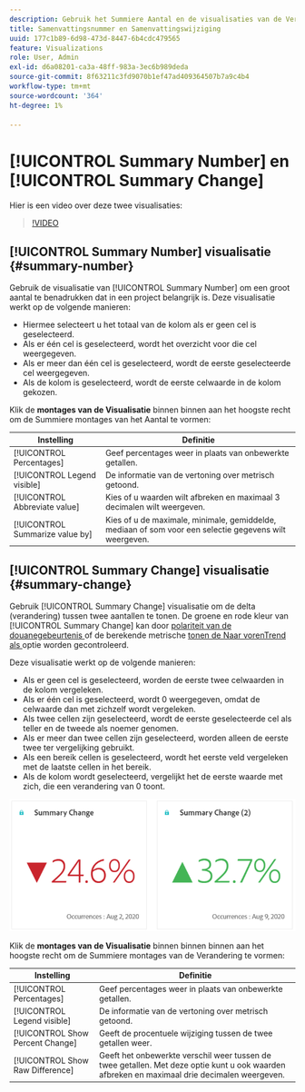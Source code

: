 ```yaml
---
description: Gebruik het Summiere Aantal en de visualisaties van de Verandering om belangrijke gegevenspunten in een project te tonen.
title: Samenvattingsnummer en Samenvattingswijziging
uuid: 177c1b89-6d98-473d-8447-6b4cdc479565
feature: Visualizations
role: User, Admin
exl-id: d6a08201-ca3a-48ff-983a-3ec6b989deda
source-git-commit: 8f63211c3fd9070b1ef47ad409364507b7a9c4b4
workflow-type: tm+mt
source-wordcount: '364'
ht-degree: 1%

---
```


# [!UICONTROL Summary Number] en [!UICONTROL Summary Change]

Hier is een video over deze twee visualisaties:

>[!VIDEO](https://video.tv.adobe.com/v/335564/?quality=12)

## [!UICONTROL Summary Number] visualisatie {#summary-number}

Gebruik de visualisatie van [!UICONTROL Summary Number] om een groot aantal te benadrukken dat in een project belangrijk is. Deze visualisatie werkt op de volgende manieren:

* Hiermee selecteert u het totaal van de kolom als er geen cel is geselecteerd.
* Als er één cel is geselecteerd, wordt het overzicht voor die cel weergegeven.
* Als er meer dan één cel is geselecteerd, wordt de eerste geselecteerde cel weergegeven.
* Als de kolom is geselecteerd, wordt de eerste celwaarde in de kolom gekozen.

Klik de **montages van de Visualisatie** binnen binnen aan het hoogste recht om de Summiere montages van het Aantal te vormen:

| Instelling | Definitie |
|--- |--- |
| [!UICONTROL Percentages] | Geef percentages weer in plaats van onbewerkte getallen. |
| [!UICONTROL Legend visible] | De informatie van de vertoning over metrisch getoond. |
| [!UICONTROL Abbreviate value] | Kies of u waarden wilt afbreken en maximaal 3 decimalen wilt weergeven. |
| [!UICONTROL Summarize value by] | Kies of u de maximale, minimale, gemiddelde, mediaan of som voor een selectie gegevens wilt weergeven. |

## [!UICONTROL Summary Change] visualisatie {#summary-change}

Gebruik [!UICONTROL Summary Change] visualisatie om de delta (verandering) tussen twee aantallen te tonen. De groene en rode kleur van [!UICONTROL Summary Change] kan door [ polariteit van de douanegebeurtenis ](https://experienceleague.adobe.com/docs/analytics/admin/admin/c-manage-report-suites/c-edit-report-suites/conversion-var-admin/c-success-events/success-event.md) of de berekende metrische [ tonen de Naar vorenTrend als ](https://experienceleague.adobe.com/docs/analytics/components/calculated-metrics/calcmetric-workflow/cm-build-metrics.html) optie worden gecontroleerd.

Deze visualisatie werkt op de volgende manieren:

* Als er geen cel is geselecteerd, worden de eerste twee celwaarden in de kolom vergeleken.
* Als er één cel is geselecteerd, wordt 0 weergegeven, omdat de celwaarde dan met zichzelf wordt vergeleken.
* Als twee cellen zijn geselecteerd, wordt de eerste geselecteerde cel als teller en de tweede als noemer genomen.
* Als er meer dan twee cellen zijn geselecteerd, worden alleen de eerste twee ter vergelijking gebruikt.
* Als een bereik cellen is geselecteerd, wordt het eerste veld vergeleken met de laatste cellen in het bereik.
* Als de kolom wordt geselecteerd, vergelijkt het de eerste waarde met zich, die een verandering van 0 toont.


![](assets/summary-change.png)


Klik de **montages van de Visualisatie** binnen binnen binnen aan het hoogste recht om de Summiere montages van de Verandering te vormen:

| Instelling | Definitie |
| --- | --- |
| [!UICONTROL Percentages] | Geef percentages weer in plaats van onbewerkte getallen. |
| [!UICONTROL Legend visible] | De informatie van de vertoning over metrisch getoond. |
| [!UICONTROL Show Percent Change] | Geeft de procentuele wijziging tussen de twee getallen weer. |
| [!UICONTROL Show Raw Difference] | Geeft het onbewerkte verschil weer tussen de twee getallen. Met deze optie kunt u ook waarden afbreken en maximaal drie decimalen weergeven. |
